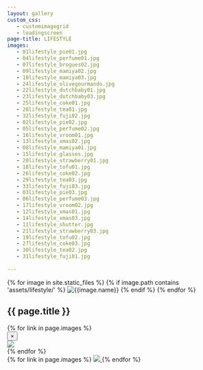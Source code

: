 ```yaml
---
layout: gallery
custom_css:
   - customimagegrid
   - loadingscreen
page-title: LIFESTYLE
images:
   - 01lifestyle_pie01.jpg
   - 04lifestyle_perfume01.jpg
   - 07lifestyle_brogues02.jpg
   - 09lifestyle_mamiya02.jpg
   - 10lifestyle_mamiya03.jpg
   - 24lifestyle_olivegourmando.jpg
   - 22lifestyle_dutchbaby01.jpg
   - 23lifestyle_dutchbaby03.jpg
   - 25lifestyle_coke01.jpg
   - 28lifestyle_tea01.jpg
   - 32lifestyle_fuji02.jpg
   - 02lifestyle_pie02.jpg
   - 05lifestyle_perfume02.jpg
   - 16lifestyle_vroom01.jpg
   - 13lifestyle_xmas02.jpg
   - 08lifestyle_mamiya01.jpg
   - 15lifestyle_glasses.jpg
   - 20lifestyle_strawberry01.jpg
   - 18lifestyle_tofu01.jpg 
   - 26lifestyle_coke02.jpg
   - 29lifestyle_tea03.jpg
   - 33lifestyle_fuji03.jpg
   - 03lifestyle_pie03.jpg
   - 06lifestyle_perfume03.jpg
   - 17lifestyle_vroom02.jpg 
   - 12lifestyle_xmas01.jpg
   - 14lifestyle_xmas03.jpg 
   - 11lifestyle_shutter.jpg  
   - 21lifestyle_strawberry03.jpg
   - 19lifestyle_tofu02.jpg
   - 27lifestyle_coke03.jpg
   - 30lifestyle_tea02.jpg
   - 31lifestyle_fuji01.jpg
   
---
```


<section class="mobile-photos">
{% for image in site.static_files %}
	{% if image.path contains 'assets/lifestyle/' %}
		<img src="{{image.path}}" alt="{{image.name}}" id="index{{forloop.index}}" class="mobile-photos mobile-noclick"/>
	{% endif %}
{% endfor %}
</section>
<section id="modal">
	<h1> {{ page.title }} </h1>
	{% for link in page.images %}
	    <div class="modal fade" tabindex="-1" role="dialog" id="index{{forloop.index}}">
		  <div class="modal-dialog modal-lg">
		    <div class="modal-content">
			    <div class="modal-header">
			        <button type="button" class="close" data-dismiss="modal" aria-label="Close"><span aria-hidden="true">&times;</span></button>
			    </div>
				<img src="/assets/lifestyle/{{ page.permalink }}{{ link }}" id="{{image.path}}"/>
			</div><!-- /.modal-content -->
		  </div><!-- /.modal-dialog -->
		</div><!-- /.modal -->
	{% endfor %}
</section>
<section id="photos" class ="photos">
{% for link in page.images %}
    <a href="#index{{forloop.index}}" data-toggle="modal" data-target="#index{{forloop.index}}" class="mobile-noclick">
		<img src="/assets/lifestyle/{{ page.permalink }}{{ link }}" id="index{{forloop.index}}"/>
	</a>
	{% endfor %}
</section>